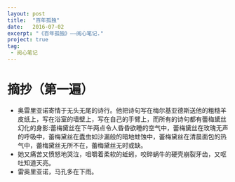 ```yaml
---
layout: post
title:  "百年孤独"
date:   2016-07-02
excerpt: "《百年孤独》——阅心笔记."
project: true
tag:
 - 阅心笔记
---
```

# 摘抄（第一遍）

* 奥雷里亚诺寄情于无头无尾的诗行。他把诗句写在梅尔基亚德斯送他的粗糙羊皮纸上，写在浴室的墙壁上，写在自己的手臂上，而所有的诗句都有蕾梅黛丝幻化的身影:蕾梅黛丝在下午两点令人昏昏欲睡的空气中，蕾梅黛丝在玫瑰无声的呼吸中，蕾梅黛丝在蠹虫如沙漏般的暗地蛀蚀中，蕾梅黛丝在清晨面包的热气中，蕾梅黛丝无所不在，蕾梅黛丝无时或缺。
* 她又痛苦又愤怒地哭泣，咀嚼着柔软的蚯蚓，咬碎蜗牛的硬壳崩裂牙齿，又呕吐知道天亮。
* 雷奥里亚诺，马孔多在下雨。
 
